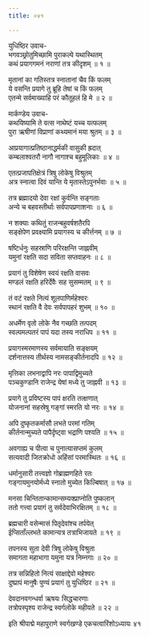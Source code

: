 ```yaml
---
title: ०४१

---
```

युधिष्ठिर उवाच-  
भगवञ्छ्रोतुमिच्छामि पुराकल्पे यथास्थितम्  
कथं प्रयागगमनं नराणां तत्र कीदृशम् ॥ १ ॥


मृतानां का गतिस्तत्र स्नातानां चैव किं फलम्  
ये वसन्ति प्रयागे तु ब्रूहि तेषां च किं फलम्  
एतन्मे सर्वमाख्याहि परं कौतूहलं हि मे ॥ २ ॥


मार्कण्डेय उवाच-  
कथयिष्यामि ते वत्स नाथेष्टं यच्च यत्फलम्  
पुरा ऋषीणां विप्राणां कथ्यमानं मया श्रुतम् ॥ ३ ॥


आप्रयागात्प्रतिष्ठानाद्धर्मकी वासुकी ह्रदात्  
कम्बलाश्वतरौ नागौ नागाश्च बहुमूलिकाः ॥ ४ ॥


एतत्प्रजापतिक्षेत्रं त्रिषु लोकेषु विश्रुतम्  
अत्र स्नात्वा दिवं यान्ति ये मृतास्तेऽपुनर्भवाः ॥ ५ ॥


तत्र ब्रह्मादयो देवा रक्षां कुर्वन्ति सङ्गताः  
अन्ये च बहवस्तीर्थाः सर्वपापप्रणाशनाः ॥ ६ ॥


न शक्याः कथितुं राजन्बहुवर्षशतैरपि  
सङ्क्षेपेण प्रवक्ष्यामि प्रयागस्य च कीर्त्तनम् ॥ ७ ॥


षष्टिर्धनुः सहस्राणि परिरक्षन्ति जाह्नवीम्  
यमुनां रक्षति सदा सविता सप्तवाहनः ॥ ८ ॥


प्रयागं तु विशेषेण स्वयं रक्षति वासवः  
मण्डलं रक्षति हरिर्देवैः सह सुसम्मतम् ॥ ९ ॥


तं वटं रक्षते नित्यं शूलपाणिर्महेश्वरः  
स्थानं रक्षति वै देवः सर्वपापहरं शुभम् ॥ १० ॥


अधर्मेण वृतो लोके नैव गच्छति तत्पदम्  
स्वल्पमल्पतरं पापं यदा तस्य नराधिप ॥ ११ ॥


प्रयागस्मरमाणस्य सर्वमायाति सङ्क्षयम्  
दर्शनात्तस्य तीर्थस्य नामसङ्कीर्तनादपि ॥ १२ ॥


मृत्तिका लभनाद्वापि नरः पापाद्विमुच्यते  
पञ्चकुण्डानि राजेन्द्र येषां मध्ये तु जाह्नवी ॥ १३ ॥


प्रयागे तु प्रविष्टस्य पापं क्षरति तत्क्षणात्  
योजनानां सहस्रेषु गङ्गां स्मरति यो नरः ॥ १४ ॥


अपि दुष्कृतकर्मासौ लभते परमां गतिम्  
कीर्तनान्मुच्यते पापैर्दृष्ट्वा भद्राणि पश्यति ॥ १५ ॥


अवगाह्य च पीत्वा च पुनात्यासप्तमं कुलम्  
सत्यवादी जितक्रोधो अहिंसां परमास्थितः ॥ १६ ॥


धर्मानुसारी तत्त्वज्ञो गोब्राह्मणहिते रतः  
गङ्गायमुनयोर्मध्ये स्नातो मुच्येत किल्बिषात् ॥ १७ ॥


मनसा चिन्तितान्कामान्सम्यक्प्राप्नोति पुष्कलान्  
ततो गत्त्वा प्रयागं तु सर्वदेवाभिरक्षितम् ॥ १८ ॥


ब्रह्मचारी वसेन्मासं पितृदेवांश्च तर्पयेत्  
ईप्सिताँल्लभते कामान्यत्र तत्राभिजायते ॥ १९ ॥


तपनस्य सुता देवी त्रिषु लोकेषु विश्रुता  
समागता महाभागा यमुना यत्र निम्नगाः ॥ २० ॥


तत्र सन्निहितो नित्यं साक्षाद्देवो महेश्वरः  
दुष्प्रापं मानुषैः पुण्यं प्रयागं तु युधिष्ठिर ॥ २१ ॥


देवदानवगन्धर्वा ऋषयः सिद्धचारणाः  
तत्रोपस्पृश्य राजेन्द्र स्वर्गलोके महीयते ॥ २२ ॥


इति श्रीपाद्मे महापुराणे स्वर्गखण्डे एकचत्वारिंशोऽध्यायः ४१